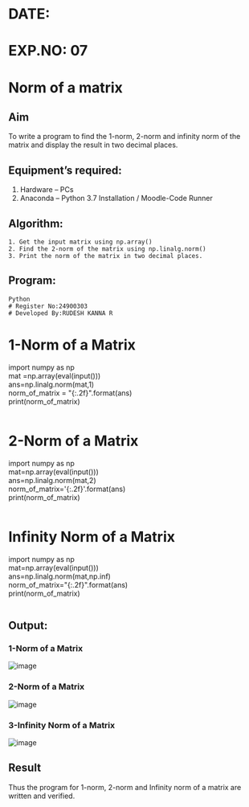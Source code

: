 # DATE:
# EXP.NO: 07
# Norm of a matrix
## Aim
To write a program to find the 1-norm, 2-norm and infinity norm of the matrix and display the result in two decimal places.
## Equipment’s required:
1.	Hardware – PCs
2.	Anaconda – Python 3.7 Installation / Moodle-Code Runner
## Algorithm:
	1. Get the input matrix using np.array()   
    2. Find the 2-norm of the matrix using np.linalg.norm()
	3. Print the norm of the matrix in two decimal places.
## Program:
```
Python
# Register No:24900303
# Developed By:RUDESH KANNA R
```
# 1-Norm of a Matrix
import numpy as np</br>
mat =np.array(eval(input()))</br>
ans=np.linalg.norm(mat,1)</br>
norm_of_matrix = "{:.2f}".format(ans)</br>
print(norm_of_matrix)</br>
```
```
# 2-Norm of a Matrix

import numpy as np</br>
mat=np.array(eval(input()))</br>
ans=np.linalg.norm(mat,2)</br>
norm_of_matrix='{:.2f}'.format(ans)</br>
print(norm_of_matrix)</br>

```
```
# Infinity Norm of a Matrix


import numpy as np</br>
mat=np.array(eval(input()))</br>
ans=np.linalg.norm(mat,np.inf)</br>
norm_of_matrix="{:.2f}".format(ans)</br>
print(norm_of_matrix)</br>
```
```
## Output:
### 1-Norm of a Matrix

![image](https://github.com/user-attachments/assets/3121573e-9686-4d64-8e68-9f142be4b11d)

### 2-Norm of a Matrix

![image](https://github.com/user-attachments/assets/0a4c01ae-1f82-4b81-84b5-bc89026d1386)

### 3-Infinity Norm of a Matrix
![image](https://github.com/user-attachments/assets/d6a856ef-c792-4362-a85c-9abd45fb9702)

## Result
Thus the program for 1-norm, 2-norm and Infinity norm of a matrix are written and verified.
